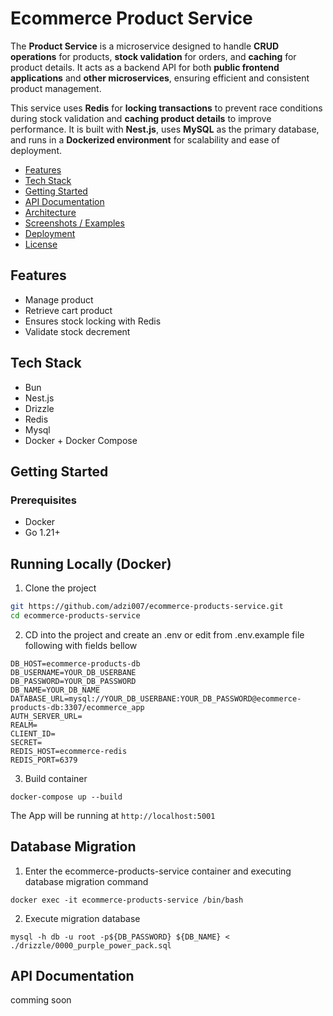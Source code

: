 # Ecommerce Product Service
The **Product Service** is a microservice designed to handle **CRUD operations** for products, **stock validation** for orders, and **caching** for product details. It acts as a backend API for both **public frontend applications** and **other microservices**, ensuring efficient and consistent product management.

This service uses **Redis** for **locking transactions** to prevent race conditions during stock validation and **caching product details** to improve performance. It is built with **Nest.js**, uses **MySQL** as the primary database, and runs in a **Dockerized environment** for scalability and ease of deployment.

- [Features](#features)
- [Tech Stack](#tech-stack)
- [Getting Started](#getting-started)
- [API Documentation](#api-documentation)
- [Architecture](#architecture)
- [Screenshots / Examples](#screenshots--examples)
- [Deployment](#deployment)
- [License](#license)

## Features
- Manage product
- Retrieve cart product
- Ensures stock locking with Redis
- Validate stock decrement 

## Tech Stack
- Bun
- Nest.js
- Drizzle
- Redis
- Mysql
- Docker + Docker Compose

## Getting Started

### Prerequisites
- Docker
- Go 1.21+

## Running Locally (Docker)

1. Clone the project
```bash
git https://github.com/adzi007/ecommerce-products-service.git
cd ecommerce-products-service
```
2. CD into the project and create an .env or edit from .env.example file following with fields bellow
```
DB_HOST=ecommerce-products-db
DB_USERNAME=YOUR_DB_USERBANE
DB_PASSWORD=YOUR_DB_PASSWORD
DB_NAME=YOUR_DB_NAME
DATABASE_URL=mysql://YOUR_DB_USERBANE:YOUR_DB_PASSWORD@ecommerce-products-db:3307/ecommerce_app
AUTH_SERVER_URL=
REALM=
CLIENT_ID=
SECRET=
REDIS_HOST=ecommerce-redis
REDIS_PORT=6379
```

3. Build container
```
docker-compose up --build
```

The App will be running at `http://localhost:5001`

## Database Migration
1. Enter the ecommerce-products-service container and executing database migration command
```
docker exec -it ecommerce-products-service /bin/bash
```

2. Execute migration database
```
mysql -h db -u root -p${DB_PASSWORD} ${DB_NAME} < ./drizzle/0000_purple_power_pack.sql
```
## API Documentation
comming soon
